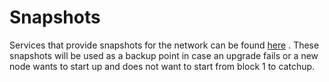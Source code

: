 # Snapshots

Services that provide snapshots for the network can be found [here](../infrastructure_providers-network/resources.mdx#snapshot-service) .
These snapshots will be used as a backup point in case an upgrade fails or a new node wants to start up and does not want to start from block 1 to catchup.
